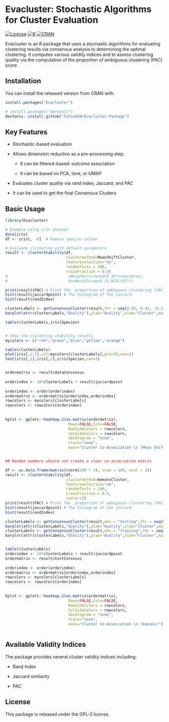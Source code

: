 # Evacluster: Stochastic Algorithms for Cluster Evaluation

[![License](https://img.shields.io/badge/license-GPL--3-blue)](https://www.gnu.org/licenses/gpl-3.0) [![R](https://img.shields.io/badge/R-%3E%3D%203.5.0-blue)](https://www.r-project.org/) [![CRAN](https://img.shields.io/cran/v/Evacluster)](https://CRAN.R-project.org/package=Evacluster)

Evacluster is an R package that uses a stochastic algorithms for evaluating clustering results via consensus analysis to determining the optimal clustering. It computes various validity indices and to assess clustering quality via the computation of the proportion of ambiguous clustering (PAC) score

## Installation

You can install the released version from CRAN with:

``` r
install.packages("Evacluster")

# install.packages("devtools")
devtools::install_github("FahimehN/Evacluster-Package")
```

## **Key Features**

-   Stochastic-based evaluation

-   Allows dimension reduction as a pre-processing step:

    -   It can be filtered-based: outcome association

    -   It can be based on PCA, tsne, or UMAP

-   Evaluates cluster quality via rand index, Jaccard, and PAC

-   It can be used to get the final Consensus Clusters

## **Basic Usage**

``` r
library(Evacluster)

# Example using iris dataset
data(iris)
df <- iris[, -5]  # Remove species column

# Evaluate clustering with default parameters
result <- clusterStability(df,
                           clustermethod=MeanShiftCluster,
                           featureselection="no",
                           randomTests = 100,
                           trainFraction = 0.5)
#                           nNeighbors=round(0.35*nrow(data)),
#                           bandwidth=rep(0.33,NCOL(df)))

print(result$PAC) # Print the  proportion of ambiguous clustering (PAC)
hist(result$jaccardpoint) # The histogram of the jaccard
hist(result$randIndex)

clusterLabels <- getConsensusCluster(result,thr = seq(0.85, 0.45, -0.1))
barplot(attr(clusterLabels,"Quality"),ylab="Quality",xlab="Cluster",main="Cluster Quality")

table(clusterLabels,iris$Species)


# Show the clustering stability results
mycolors <- c("red","green","blue","yellow","orange")

table(clusterLabels)
plot(iris[,1:2],col=mycolors[clusterLabels],pch=20,cex=2)
text(iris[,1],iris[,2],iris$Species,cex=1)


ordermatrix <- result$dataConcensus
 
orderindex <- 10*clusterLabels + result$jaccardpoint
 
orderindex <- order(orderindex)
ordermatrix <- ordermatrix[orderindex,orderindex]
rowcolors <- mycolors[clusterLabels]
rowcolors <- rowcolors[orderindex]
 
 
hplot <- gplots::heatmap.2(as.matrix(ordermatrix),
                            Rowv=FALSE,Colv=FALSE,
                            RowSideColors = rowcolors,
                            ColSideColors = rowcolors,
                            dendrogram = "none",
                            trace="none",
                            main="Cluster Co-Association \n (Mean Shift)")


## Random numbers should not create a clear co-association matrix

df <- as.data.frame(matrix(rnorm(200 * 3), nrow = 200, ncol = 3))
result <- clusterStability(df,
                           clustermethod=kmeansCluster,
                           featureselection="no",
                           randomTests = 100,
                           trainFraction = 0.5,
                           center=2)
print(result$PAC) # Print the  proportion of ambiguous clustering (PAC)
hist(result$jaccardpoint) # The histogram of the jaccard
hist(result$randIndex)

clusterLabels <- getConsensusCluster(result,who = "testing",thr = seq(0.9, 0.5, -0.1))
barplot(attr(clusterLabels,"Quality"),ylab="Quality",xlab="Cluster",main="Cluster Quality")
clusterLabels <- getConsensusCluster(result,who = "training",thr = seq(0.9, 0.5, -0.1))
barplot(attr(clusterLabels,"Quality"),ylab="Quality",xlab="Cluster",main="Cluster Quality")


table(clusterLabels)
orderindex <- 10*clusterLabels + result$jaccardpoint
ordermatrix <- result$testConsesus
 
orderindex <- order(orderindex)
ordermatrix <- ordermatrix[orderindex,orderindex]
rowcolors <- mycolors[clusterLabels]
rowcolors <- rowcolors[orderindex]
 
 
hplot <- gplots::heatmap.2(as.matrix(ordermatrix),
                            Rowv=FALSE,Colv=FALSE,
                            RowSideColors = rowcolors,
                            ColSideColors = rowcolors,
                            dendrogram = "none",
                            trace="none",
                            main="Cluster Co-Association \n (kmeans)")
                            
```

## **Available Validity Indices**

The package provides several cluster validity indices including:

-   Rand Index

-   Jaccard similarity

-   PAC

## **License**

This package is released under the GPL-3 license.
